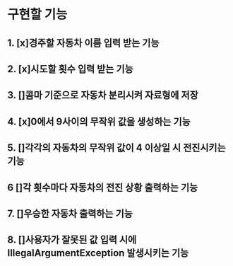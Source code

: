 [//]: # (초간단 자동차 경주 게임을 구현한다.)

[//]: # ()
[//]: # (주어진 횟수 동안 n대의 자동차는 전진 또는 멈출 수 있다.)

[//]: # (각 자동차에 이름을 부여할 수 있다. 전진하는 자동차를 출력할 때 자동차 이름을 같이 출력한다.)

[//]: # (자동차 이름은 쉼표&#40;,&#41;를 기준으로 구분하며 이름은 5자 이하만 가능하다.)

[//]: # (사용자는 몇 번의 이동을 할 것인지를 입력할 수 있어야 한다.)

[//]: # (전진하는 조건은 0에서 9 사이에서 무작위 값을 구한 후 무작위 값이 4 이상일 경우이다.)

[//]: # (자동차 경주 게임을 완료한 후 누가 우승했는지를 알려준다. 우승자는 한 명 이상일 수 있다.)

[//]: # (우승자가 여러 명일 경우 쉼표&#40;,&#41;를 이용하여 구분한다.)

[//]: # (사용자가 잘못된 값을 입력할 경우 IllegalArgumentException을 발생시킨 후 애플리케이션은 종료되어야 한다.)

# 구현할 기능

## 1. [x]경주할 자동차 이름 입력 받는 기능
## 2. [x]시도할 횟수 입력 받는 기능
## 3. []콤마 기준으로 자동차 분리시켜 자료형에 저장 
## 4. [x]0에서 9사이의 무작위 값을 생성하는 기능
## 5. []각각의 자동차의 무작위 값이 4 이상일 시 전진시키는 기능
## 6 []각 횟수마다 자동차의 전진 상황 출력하는 기능
## 7. []우승한 자동차 출력하는 기능
## 8. []사용자가 잘못된 값 입력 시에 IllegalArgumentException 발생시키는 기능
